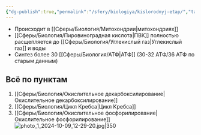 ```yaml
---
{"dg-publish":true,"permalink":"/sfery/biologiya/kislorodnyj-etap/","tags":["Общаябиология"]}
---
```


- Происходит в [[Сферы/Биология/Митохондрии\|митохондриях]]
- [[Сферы/Биология/Пировиноградная кислота\|ПВК]] полностью расщепляется до [[Сферы/Биология/Углекислый газ\|Углекислый газ]] и воды
- Синтез более 30 [[Сферы/Биология/АТФ\|АТФ]] (30-32 АТФ/36 АТФ по старым данным)
## Всё по пунктам
1. [[Сферы/Биология/Окислительное декарбоксилирование\|Окислительное декарбоксилирование]] 
2. [[Сферы/Биология/Цикл Кребса\|Цикл Кребса]]
3. [[Сферы/Биология/Окислительное фосфорилирование\|Окислительное фосфорилирование]]
![photo_1_2024-10-09_12-29-20.jpg|350](/img/user/%D0%90%D1%80%D1%85%D0%B8%D0%B2/%D0%9A%D1%8D%D1%88/photo_1_2024-10-09_12-29-20.jpg)